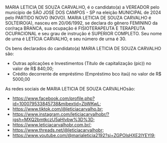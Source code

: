MARIA LETICIA DE SOUZA CARVALHO, é o candidato(a) a VEREADOR pelo município de SÃO JOSÉ DOS CAMPOS - SP na eleição MUNICIPAL de 2024 pelo PARTIDO NOVO (NOVO). MARIA LETICIA DE SOUZA CARVALHO é SOLTEIRO(A), nasceu em 20/06/1992, se declara do gênero FEMININO da cor/raça BRANCA, sua ocupação é FISIOTERAPEUTA E TERAPEUTA OCUPACIONAL e seu grau de instrução é SUPERIOR COMPLETO. Seu nome de urna é LETÍCIA CARVALHO, e seu número de urna é 30.

Os bens declarados do candidato(a) MARIA LETICIA DE SOUZA CARVALHO são: 
- Outras aplicações e Investimentos (Título de capitalização (pic)) no valor de R$ 840,00;
- Crédito decorrente de empréstimo (Empréstimo bco itaú) no valor de R$ 5000,00

As redes sociais de MARIA LETICIA DE SOUZA CARVALHOsão:
- https://www.facebook.com/profile.php?id=100079533845738&mibextid=ZbWKwL;
- https://www.tiktok.com/@leticiacarvalho.br;
- https://www.instagram.com/leticiacarvalhobr/?igsh=MXQ2bmtkczU5aHlvbw%3D%3D;
- https://www.leticiacarvalhobr.com.br/;
- https://www.threads.net/@leticiacarvalhobr;
- https://www.youtube.com/@marialeticia2192?si=ZGPOIsHXE2IYEYl9;